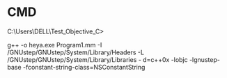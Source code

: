 # CMD

C:\Users\DELL\Test_Objective_C>

g++ -o heya.exe Program1.mm -I /GNUstep/GNUstep/System/Library/Headers -L /GNUstep/GNUstep/System/Library/Libraries -
d=c++0x -lobjc -lgnustep-base -fconstant-string-class=NSConstantString
